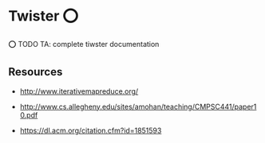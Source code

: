 # Twister :o:

:o: TODO TA: complete tiwster documentation

Resources
---------

-   <http://www.iterativemapreduce.org/>

-   <http://www.cs.allegheny.edu/sites/amohan/teaching/CMPSC441/paper10.pdf>

-   <https://dl.acm.org/citation.cfm?id=1851593>
